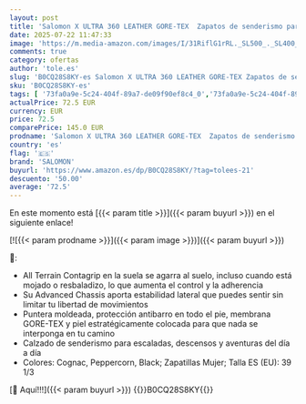 ```yaml
---
layout: post
title: 'Salomon X ULTRA 360 LEATHER GORE-TEX  Zapatos de senderismo para Mujer  Cognac Peppercorn Black  39 1/3 EU'
date: 2025-07-22 11:47:33
image: 'https://m.media-amazon.com/images/I/31RiflG1rRL._SL500_._SL400_.jpg'
comments: true
category: ofertas
author: 'tole.es'
slug: 'B0CQ28S8KY-es Salomon X ULTRA 360 LEATHER GORE-TEX Zapatos de senderismo...'
sku: 'B0CQ28S8KY-es'
tags: [ '73fa0a9e-5c24-404f-89a7-de09f90ef8c4_0','73fa0a9e-5c24-404f-89a7-de09f90ef8c4_101','Arborist Merchandising Root','Calzado de senderismo para mujer','Calzado deportivo para mujer','Compra 2, y obtén un 10% de descuento','Compra 2, y obtén un 10% de descuento_Shoes2','Compre 2 y obtenga un 10 % de descuento','Compre 2 y obtenga un 10 % de descuento_Shoes 2','Deportes y aire libre','Moda','Moda Mujer','Self Service','Special Features Stores','Tienda Salomon','Top Brands Shoes Selection','Zapatillas de senderismo para mujer','Zapatillas deportivas y de moda para mujer','Zapatos para mujer','c8538d25-3af9-48d3-aeff-5f3ce5572a36_0','c8538d25-3af9-48d3-aeff-5f3ce5572a36_2701','c8538d25-3af9-48d3-aeff-5f3ce5572a36_6301','c8538d25-3af9-48d3-aeff-5f3ce5572a36_7901','salomon','zapatos','🇪🇸', ]
actualPrice: 72.5 EUR
currency: EUR
price: 72.5
comparePrice: 145.0 EUR
prodname: 'Salomon X ULTRA 360 LEATHER GORE-TEX  Zapatos de senderismo para Mujer  Cognac Peppercorn Black  39 1/3 EU'
country: 'es'
flag: '🇪🇸'
brand: 'SALOMON'
buyurl: 'https://www.amazon.es/dp/B0CQ28S8KY/?tag=tolees-21'
descuento: '50.00'
average: '72.5'
---
```


En este momento está [{{< param title >}}]({{< param buyurl >}}) en el siguiente enlace!

[![{{< param prodname >}}]({{< param image >}})]({{< param buyurl >}})

🔎:

- All Terrain Contagrip en la suela se agarra al suelo, incluso cuando está mojado o resbaladizo, lo que aumenta el control y la adherencia
- Su Advanced Chassis aporta estabilidad lateral que puedes sentir sin limitar tu libertad de movimientos
- Puntera moldeada, protección antibarro en todo el pie, membrana GORE-TEX y piel estratégicamente colocada para que nada se interponga en tu camino
- Calzado de senderismo para escaladas, descensos y aventuras del día a día
- Colores: Cognac, Peppercorn, Black; Zapatillas Mujer; Talla ES (EU): 39 1/3

[🛒 Aquí!!!]({{< param buyurl >}})
{{<world>}}B0CQ28S8KY{{</world>}}
